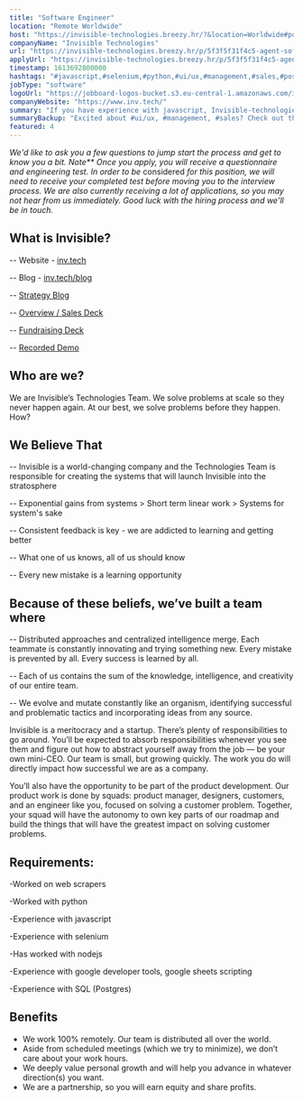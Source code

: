 ```yaml
---
title: "Software Engineer"
location: "Remote Worldwide"
host: "https://invisible-technologies.breezy.hr/?&location=Worldwide#positions"
companyName: "Invisible Technologies"
url: "https://invisible-technologies.breezy.hr/p/5f3f5f31f4c5-agent-software-engineer-web-scraper"
applyUrl: "https://invisible-technologies.breezy.hr/p/5f3f5f31f4c5-agent-software-engineer-web-scraper/apply"
timestamp: 1613692800000
hashtags: "#javascript,#selenium,#python,#ui/ux,#management,#sales,#postgresql"
jobType: "software"
logoUrl: "https://jobboard-logos-bucket.s3.eu-central-1.amazonaws.com/invisible-technologies"
companyWebsite: "https://www.inv.tech/"
summary: "If you have experience with javascript, Invisible-technologies is looking for someone with your knowledge."
summaryBackup: "Excited about #ui/ux, #management, #sales? Check out this job post!"
featured: 4
---
```


_We'd like to ask you a few questions to jump start the process and get to know you a bit. Note\*\* Once you apply, you will receive a questionnaire and engineering test. In order to be_ considered _for this position, we will need to receive your completed test before moving you to the interview process._ _We are also currently receiving a lot of applications, so you may not hear from us immediately. Good luck with the hiring process and we'll be in touch._

## What is Invisible?

\-- Website - [inv.tech](http://www.inv.tech/)

\-- Blog - [inv.tech/blog](http://www.inv.tech/blog)

\-- [Strategy Blog](https://medium.com/invisible-strategy)

\-- [Overview / Sales Deck](https://invtech.docsend.com/view/6kp3ixp)

\-- [Fundraising Deck](https://invtech.docsend.com/view/bqd3k7p)

\-- [Recorded Demo](https://youtu.be/f9P2LbTYrRw)

## Who are we?

We are Invisible’s Technologies Team. We solve problems at scale so they never happen again. At our best, we solve problems before they happen. How?

## We Believe That

\-- Invisible is a world-changing company and the Technologies Team is responsible for creating the systems that will launch Invisible into the stratosphere

\-- Exponential gains from systems > Short term linear work > Systems for system's sake

\-- Consistent feedback is key - we are addicted to learning and getting better

\-- What one of us knows, all of us should know

\-- Every new mistake is a learning opportunity

## Because of these beliefs, we’ve built a team where

\-- Distributed approaches and centralized intelligence merge. Each teammate is constantly innovating and trying something new. Every mistake is prevented by all. Every success is learned by all.

\-- Each of us contains the sum of the knowledge, intelligence, and creativity of our entire team.

\-- We evolve and mutate constantly like an organism, identifying successful and problematic tactics and incorporating ideas from any source.

Invisible is a meritocracy and a startup. There’s plenty of responsibilities to go around. You’ll be expected to absorb responsibilities whenever you see them and figure out how to abstract yourself away from the job — be your own mini-CEO. Our team is small, but growing quickly. The work you do will directly impact how successful we are as a company.

You’ll also have the opportunity to be part of the product development. Our product work is done by squads: product manager, designers, customers, and an engineer like you, focused on solving a customer problem. Together, your squad will have the autonomy to own key parts of our roadmap and build the things that will have the greatest impact on solving customer problems.

## Requirements:

-Worked on web scrapers

-Worked with python

-Experience with javascript

-Experience with selenium

-Has worked with nodejs

-Experience with google developer tools, google sheets scripting

-Experience with SQL (Postgres)

## Benefits

*   We work 100% remotely. Our team is distributed all over the world.
*   Aside from scheduled meetings (which we try to minimize), we don’t care about your work hours.
*   We deeply value personal growth and will help you advance in whatever direction(s) you want.
*   We are a partnership, so you will earn equity and share profits.
